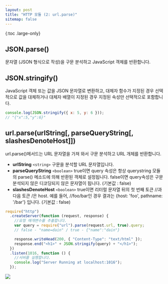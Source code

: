 ```yaml
---
layout: post
title: "HTTP 모듈 (2: url.parse)"
sitemap: false
---
```


{:toc .large-only}

## JSON.parse()

문자열 (JSON 형식으로 작성)을 구문 분석하고 JavaScript 객체를 반환합니다.

## JSON.stringify()

JavaScript 객체 또는 값을 JSON 문자열로 변환하고, 대체자 함수가 지정된 경우 선택적으로 값을 대체하거나 대체자 배열이 지정된 경우 지정된 속성만 선택적으로 포함합니다.

```js
console.log(JSON.stringify({ x: 5, y: 6 }));
// "{"x":5,"y":6}"
```

## url.parse(urlString[, parseQueryString[, slashesDenoteHost]])

url.parse()메서드는 URL 문자열을 가져 와서 구문 분석하고 URL 개체를 반환합니다.

- **urlString** `<string>` 구문을 분석할 URL 문자열입니다.
- **parseQueryString** `<boolean>` true이면 query 속성은 항상 querystring 모듈의 parse() 메소드에 의해 반환된 객체로 설정됩니다. false이면 query속성은 구문 분석되지 않은 디코딩되지 않은 문자열이 됩니다. (기본값 : false)
- **slashesDenoteHost** `<boolean>` true이면 리터럴 문자열 뒤의 첫 번째 토큰 //과 다음 토큰 /은 host. 예를 들어, //foo/bar인 경우 결과는 {host: 'foo', pathname: '/bar'} 입니다. (기본값 : false)

```js
require("http")
  .createServer(function (request, response) {
    //요청 매개변수를 추출합니다.
    var query = require("url").parse(request.url, true).query;
    // false - "name=dain" / true - {"name":"dain"}

    response.writeHead(200, { "Content-Type": "text/html" });
    response.end("<h1>" + JSON.stringify(query) + "</h1>");
  })
  .listen(1016, function () {
    //서버를 실행합니다.
    console.log("Server Running at localhost:1016");
  });
```

<img src="https://img1.daumcdn.net/thumb/R1280x0/?scode=mtistory2&fname=https%3A%2F%2Fblog.kakaocdn.net%2Fdn%2Ftfeq7%2FbtqGC6ZcfJb%2FxXYPZumlk9xeEfohjqlfK0%2Fimg.png">
